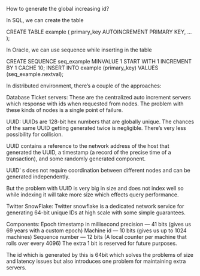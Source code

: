 How to generate the global increasing id?

In SQL, we can create the table

CREATE TABLE example (
 primary_key AUTOINCREMENT PRIMARY KEY,
 ...
);

In Oracle, we can use sequence while inserting in the table

CREATE SEQUENCE seq_example
MINVALUE 1
START WITH 1
INCREMENT BY 1
CACHE 10;
INSERT INTO example (primary_key)
VALUES (seq_example.nextval);


In distributed environment, there’s a couple of the approaches:


Database Ticket servers: These are the centralized auto increment servers which response with ids when requested from nodes. The problem with these kinds of nodes is a single point of failure.


UUID: UUIDs are 128-bit hex numbers that are globally unique. The chances of the same UUID getting generated twice is negligible. There’s very less possibility for collision. 

UUID contains a reference to the network address of the host that generated the UUID, a timestamp (a record of the precise time of a transaction), and some randomly generated component.

UUID’ s does not require coordination between different nodes and can be generated independently.

But the problem with UUID is very big in size and does not index well so while indexing it will take more size which effects query performance.


Twitter SnowFlake: Twitter snowflake is a dedicated network service for generating 64-bit unique IDs at high scale with some simple guarantees.

Components:
Epoch timestamp in millisecond precision — 41 bits (gives us 69 years with a custom epoch)
Machine id — 10 bits (gives us up to 1024 machines)
Sequence number — 12 bits (A local counter per machine that rolls over every 4096)
The extra 1 bit is reserved for future purposes.

The id which is generated by this is 64bit which solves the problems of size and latency issues but also introduces one problem for maintaining extra servers.



